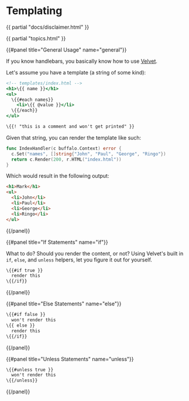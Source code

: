 # Templating

{{ partial "docs/disclaimer.html" }}

{{ partial "topics.html" }}

{{#panel title="General Usage" name="general"}}

If you know handlebars, you basically know how to use [Velvet](https://github.com/gobuffalo/velvet).

Let's assume you have a template (a string of some kind):

```handlebars
<!-- templates/index.html -->
<h1>\{{ name }}</h1>
<ul>
  \{{#each names}}
    <li>\{{ @value }}</li>
  \{{/each}}
</ul>

\{{! "this is a comment and won't get printed" }}
```

Given that string, you can render the template like such:

```go
func IndexHandler(c buffalo.Context) error {
  c.Set("names", []string{"John", "Paul", "George", "Ringo"})
  return c.Render(200, r.HTML("index.html"))
}
```

Which would result in the following output:

```html
<h1>Mark</h1>
<ul>
  <li>John</li>
  <li>Paul</li>
  <li>George</li>
  <li>Ringo</li>
</ul>
```

{{/panel}}

{{#panel title="If Statements" name="if"}}

What to do? Should you render the content, or not? Using Velvet's built in `if`, `else`, and `unless` helpers, let you figure it out for yourself.

```handlebars
\{{#if true }}
  render this
\{{/if}}
```

{{/panel}}

{{#panel title="Else Statements" name="else"}}

```handlebars
\{{#if false }}
  won't render this
\{{ else }}
  render this
\{{/if}}
```

{{/panel}}

{{#panel title="Unless Statements" name="unless"}}

```handlebars
\{{#unless true }}
  won't render this
\{{/unless}}
```

{{/panel}}
